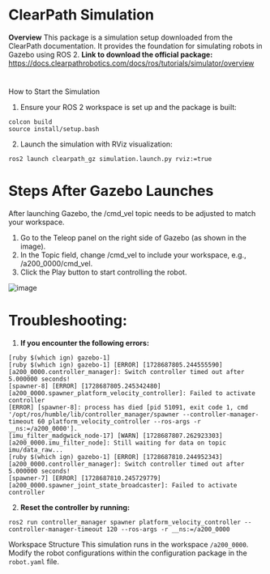 # ClearPath Simulation
**Overview** This package is a simulation setup downloaded from the ClearPath documentation. It provides the foundation for simulating robots in Gazebo using ROS 2.
**Link to download the official package:** https://docs.clearpathrobotics.com/docs/ros/tutorials/simulator/overview

#
How to Start the Simulation

1. Ensure your ROS 2 workspace is set up and the package is built:

```
colcon build
source install/setup.bash
```

2. Launch the simulation with RViz visualization:


```ros2 launch clearpath_gz simulation.launch.py rviz:=true```


# Steps After Gazebo Launches

After launching Gazebo, the /cmd_vel topic needs to be adjusted to match your workspace.

1. Go to the Teleop panel on the right side of Gazebo (as shown in the image).
2. In the Topic field, change /cmd_vel to include your workspace, e.g., /a200_0000/cmd_vel.
3. Click the Play button to start controlling the robot.

![image](https://github.com/user-attachments/assets/5d6d91f9-fdd7-4c53-a0c8-d99ad5070e96)


# Troubleshooting:

1. **If you encounter the following errors:**

```
[ruby $(which ign) gazebo-1] 
[ruby $(which ign) gazebo-1] [ERROR] [1728687805.244555590] [a200_0000.controller_manager]: Switch controller timed out after 5.000000 seconds!
[spawner-8] [ERROR] [1728687805.245342480] [a200_0000.spawner_platform_velocity_controller]: Failed to activate controller
[ERROR] [spawner-8]: process has died [pid 51091, exit code 1, cmd '/opt/ros/humble/lib/controller_manager/spawner --controller-manager-timeout 60 platform_velocity_controller --ros-args -r __ns:=/a200_0000'].
[imu_filter_madgwick_node-17] [WARN] [1728687807.262923303] [a200_0000.imu_filter_node]: Still waiting for data on topic imu/data_raw...
[ruby $(which ign) gazebo-1] [ERROR] [1728687810.244952343] [a200_0000.controller_manager]: Switch controller timed out after 5.000000 seconds!
[spawner-7] [ERROR] [1728687810.245729779] [a200_0000.spawner_joint_state_broadcaster]: Failed to activate controller
```

2. **Reset the controller by running:**

```ros2 run controller_manager spawner platform_velocity_controller --controller-manager-timeout 120 --ros-args -r __ns:=/a200_0000```

Workspace Structure This simulation runs in the workspace ```/a200_0000```. Modify the robot configurations within the configuration package in the ```robot.yaml``` file.
